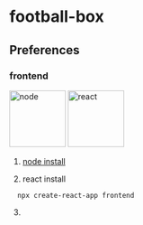 # football-box
## Preferences
### frontend
<img src="https://nodejs.org/static/images/logo.svg" width="100px" height="100px" title="node" alt="node"></img>
<img src="https://user-images.githubusercontent.com/86584887/179446685-d2dcefd1-9c95-49e1-b0ec-283344a9e267.svg" width="100px" height="100px" title="react" alt="react"></img>


1. [node install](https://nodejs.org/ko/)

2. react install
```
  npx create-react-app frontend
```
3. 
